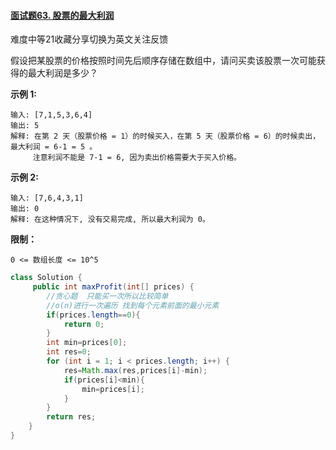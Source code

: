 #### [面试题63. 股票的最大利润](https://leetcode-cn.com/problems/gu-piao-de-zui-da-li-run-lcof/)

难度中等21收藏分享切换为英文关注反馈

假设把某股票的价格按照时间先后顺序存储在数组中，请问买卖该股票一次可能获得的最大利润是多少？

 

**示例 1:**

```
输入: [7,1,5,3,6,4]
输出: 5
解释: 在第 2 天（股票价格 = 1）的时候买入，在第 5 天（股票价格 = 6）的时候卖出，最大利润 = 6-1 = 5 。
     注意利润不能是 7-1 = 6, 因为卖出价格需要大于买入价格。
```

**示例 2:**

```
输入: [7,6,4,3,1]
输出: 0
解释: 在这种情况下, 没有交易完成, 所以最大利润为 0。
```

 

**限制：**

```
0 <= 数组长度 <= 10^5
```



```java
class Solution {
     public int maxProfit(int[] prices) {
        //贪心题  只能买一次所以比较简单
        //o(n)进行一次遍历 找到每个元素前面的最小元素
        if(prices.length==0){
            return 0;
        }
        int min=prices[0];
        int res=0;
        for (int i = 1; i < prices.length; i++) {
            res=Math.max(res,prices[i]-min);
            if(prices[i]<min){
                min=prices[i];
            }
        }
        return res;
    }
}
```

